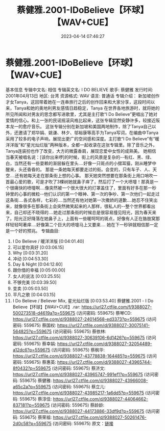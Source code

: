 ﻿---
title: 蔡健雅.2001-IDoBelieve【环球】【WAV+CUE】
date: 2023-04-14 07:46:27
categories: WAV车载音乐、镜像
tags: 华语中文
---
# 蔡健雅.2001-IDoBelieve【环球】【WAV+CUE】

基本信息
专辑中文名: 相信
专辑英文名: I DO BELIEVE
歌手: 蔡健雅
发行时间: 2001年04月13日
地区: 台湾
资源格式: WAV
语言: 普通话
专辑介绍：
新加坡创作才女Tanya，这回带着她在一连串旅行之后的创作回来和大家分享，这段时间以来，Tanya和她的奥地利男友感情日趋稳定，Tanya
在世界各地旅游时，就将她的所见所闻和对男友的思念都写进歌里，尤其是主打歌“I Do
Believe”更唱出了她对爱情的信心。和上一张的民谣摇滚风格比起来，这张专辑显然安静许多，较接近阪本龙一的愈疗音乐。
这张专辑分别在新加坡和美国两地制作，除了Tanya自己以外，还邀请了郑华娟、姚谦、林夕、邬裕康等高手为Tanya写词，在编曲中Tanya采用了较多的电子声响，展现出更广的空间感和深度。主打歌“I
Do
Believe”有“暖洋洋版”和“星光灿烂版”两种版本，全都一起收录在这张专辑里。除了音乐之外，Tanya连装扮也作了改变，大方的微露香肩，展现恋爱中女性的成熟美。
她相信当春天被唱名说：[该你出来啰]的时候，街上的风景是复杂的--有红、黑、绿、白，当然还有一些耍赖的渐层躲在里头....好像一只斑点的小摺耳猫，刚从睡梦中醒来，头还昏昏的。
那是一条她每天都要走过的街。会变的，只有车子、人、天空....还有她每天走在那条街上想的心事。
那天她突然想要在那条街上用口哨吹一首最心爱的歌，可是才吹了3棵树她就鼻子痒了，然后打了一个大喷嚏！那真是一个很痛快的喷嚏啊....像突然被一个很大很大的灯罩盖住了，里面有好多在那一秒钟里的心事的微粒--他们认识的第一个眼神、第一次的争吵、第一次他们一起走过这条街....各式各样，七彩的....当然还有他对她第一次撒娇的道歉....她忍不住笑出来，就像很多在那条街上会突然微笑起来的人那样，很私人的--整个世界都看出来，自己却还不晓得的....她走过那条街的时候总是很容易撞见阳光，因为春天来了。阳光正好降落在她鼻子上，上面有一些暖呵呵的斑点，好像有人正在胳肢窝那样轻轻呵著痒....好像第二个巨大的喷嚏马上又要来....
她在下一秒钟就相信那一定是一个好的预兆。
专辑曲目:
01. I Do Believe / 暖洋洋版 [0:04:01.40]
02. 可以爱你真好 [0:03:06.15]
03. Why [0:03:31.20]
04. 冲动 [0:04:53.30]
05. Day & Night [0:04:12.60]
06. 跟你借的幸福 [0:05:00.00]
07. 女人的说法 [0:03:25.55]
08. 不够完美 [0:03:39.50]
09. 变卖 [0:05:03.50]
10. 平凡之歌 [0:04:03.15]
11. I Do Believe / Believer Mix, 星光灿烂版 [0:03:53.40]
蔡健雅.2001 - I Do Believe【环球】【WAV+CUE】.rar: https://url27.ctfile.com/f/9388027-500273518-d4619a?p=559675
(访问密码: 559675)
蔡琴CD: https://url27.ctfile.com/d/9388027-24014568-ed3373?p=559675
(访问密码: 559675)
蔡国权: https://url27.ctfile.com/d/9388027-30075141-564825?p=559675
(访问密码: 559675)
蔡依林: https://url27.ctfile.com/d/9388027-30639106-6d1426?p=559675
(访问密码: 559675)
蔡幸娟: https://url27.ctfile.com/d/9388027-32054489-a12dc6?p=559675
(访问密码: 559675)
蔡枫华: https://url27.ctfile.com/d/9388027-43778838-164485?p=559675
(访问密码: 559675)
蔡惠英: https://url27.ctfile.com/d/9388027-43965744-8f0432?p=559675
(访问密码: 559675)
蔡济文: https://url27.ctfile.com/d/9388027-43965747-991ef1?p=559675
(访问密码: 559675)
蔡健雅: https://url27.ctfile.com/d/9388027-43966008-a65c2a?p=559675
(访问密码: 559675)
蔡立儿: https://url27.ctfile.com/d/9388027-43985217-1a6dd5?p=559675
(访问密码: 559675)
蔡淳佳: https://url27.ctfile.com/d/9388027-44064662-837181?p=559675
(访问密码: 559675)
蔡龄龄: https://url27.ctfile.com/d/9388027-44173886-33df9d?p=559675
(访问密码: 559675)
蔡荣祖: https://url27.ctfile.com/d/9388027-50261476-2d0c58?p=559675
(访问密码: 559675)
原文：[链接](https://blog.sina.com.cn/s/blog_1647c7e76010311fr.html)